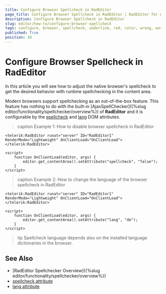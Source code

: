 ```yaml
---
title: Configure Browser Spellcheck in RadEditor
page_title: Configure Browser Spellcheck in RadEditor | RadEditor for ASP.NET AJAX Documentation
description: Configure Browser Spellcheck in RadEditor
slug: editor/how-to/configure-browser-spellcheck
tags: configure, browser, spellcheck, underline, red, color, wrong, word, ajaxspellcheck, spelling, editor, lang
published: True
position: 10
---
```


# Configure Browser Spellcheck in RadEditor

In this article you will see how to adjust the native browser's spellcheck to get the desired behavior with runtime spellchecking in the content area. 

Modern browsers support spellchecking as an out-of-the-box feature. This feature has nothing to do with the built-in [AjaxSpellChecker]({%slug editor/functionality/spellchecker/overview%}) of **RadEditor** and it is configurable by the [spellcheck](https://developer.mozilla.org/en-US/docs/Mozilla/Tech/XUL/Attribute/spellcheck) and [lang](https://developer.mozilla.org/en-US/docs/Web/HTML/Global_attributes/lang) DOM attributes. 

>caption Example 1: How to disable browser spellcheck in RadEditor

````ASP.NET
<telerik:RadEditor runat="server" ID="RadEditor1" RenderMode="Lightweight" OnClientLoad="OnClientLoad">
</telerik:RadEditor>

<script>
    function OnClientLoad(editor, args) {
        editor.get_contentArea().setAttribute("spellcheck", "false");
    }
</script>
````

>caption Example 2: How to change the language of the browser spellcheck in RadEditor

````ASP.NET
<telerik:RadEditor runat="server" ID="RadEditor1" RenderMode="Lightweight" OnClientLoad="OnClientLoad">
</telerik:RadEditor>

<script>
    function OnClientLoad(editor, args) {
        editor.get_contentArea().setAttribute("lang", "de");
    }
</script>
````

>tip Spellcheck language depends also on the installed language dictionaries in the browser.

## See Also

* [RadEditor Spellchecker Overview]({%slug editor/functionality/spellchecker/overview%})
* [spellcheck attribute](https://developer.mozilla.org/en-US/docs/Mozilla/Tech/XUL/Attribute/spellcheck)
* [lang attribute](https://developer.mozilla.org/en-US/docs/Mozilla/Tech/XUL/Attribute/lang)
